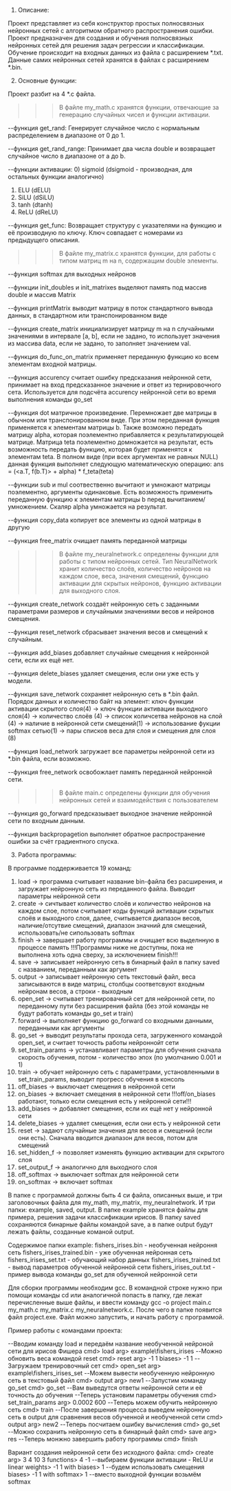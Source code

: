 1) Описание:

Проект представляет из себя конструктор простых полносвязных нейронных сетей с алгоритмом обратного распространения ошибки. Проект предназначен для создания и обучения полносвязных нейронных сетей для решения задач регрессии и классификации. Обучение происходит на входных данных из файла с расширением *.txt. Данные самих нейронных сетей хранятся в файлах с расширением *.bin.

2) Основные функции:

Проект разбит на 4 *.c файла.
>>>В файле my_math.c хранятся функции, отвечающие за генерацию случайных чисел и функции активации.

--функция get_rand: Генерирует случайное число с нормальным распределением в диапазоне от 0 до 1.

--функция get_rand_range: Принимает два числа double и возвращает случайное число в диапазоне от  a до b.

--функции активации:
0) sigmoid (dsigmoid - производная, для остальных функции аналогично)
1) ELU (dELU)
2) SiLU (dSiLU)
3) tanh (dtanh)
4) ReLU (dReLU)

--функция get_func:
Возвращает структуру с указателями на функцию и её производную по ключу. Ключ совпадает с номерами из предыдущего описания.


>>>В файле my_matrix.c хранятся функции, для работы с типом матриц m на n, содержащим double элементы.

--функция softmax для выходных нейронов

--функции init_doubles и init_matrixes выделяют память под массив double и массив Matrix

--функция printMatrix выводит матрицу в поток стандартного вывода данных, в стандартном или транспонированном виде

--функция create_matrix инициализирует матрицу m на n случайными значениями в интервале [a, b], если не задано, то использует значения из массива data, если не задано, то заполняет значением val.

--функция do_func_on_matrix применяет переданную функцию ко всем элементам входной матрицы.

--функция accurency считает ошибку предсказания нейронной сети, принимает на вход предсказанное значение и ответ из тернировочного сета. Используется для подсчёта accurency нейронной сети во время выполнения команды go_set 

--функция dot матричное произведение. Перемножает две матрицы в обычном или транспонированном виде. При этом переданная функция применяется к элементам матрицы b. Также возможно передать матрицу alpha, которая поэлементно прибавляется к результатирующей матрице. Матрица teta поэлементно домножается на результат, есть возможность передать функцию, которая будет применятся к элементам teta.
В полном виде (при всех аргументах не равных NULL) данная функция выполняет следующую математическую операцию: 
ans = (<a.T, f(b.T)> + alpha) * f_teta(teta)

--функции sub и mul соотвественно вычитают и умножают матрицы поэлементно, аргументы одинаковые. Есть возможность применить переданную функцию к элементам матрицы b перед вычитанием/умножением. Скаляр alpha умножается на результат.

--функция copy_data копирует все элементы из одной матрицы в другую

--функция free_matrix очищает память переданной матрицы


>>>В файле my_neuralnetwork.c определены функции для работы с типом нейронных сетей.
Тип NeuralNetwork хранит количество слоёв, количество нейронов на каждом слое, веса, значения смещений, функцию активации для скрытых нейронов, функцию активации для выходного слоя.

--функция create_network создаёт нейронную сеть с заданными параметрами размеров и случайными значениями весов и нейронов смещения.

--функция reset_network сбрасывает значения весов и смещений к случайным.

--функция add_biases добавляет случайные смещения к нейронной сети, если их ещё нет.

--функция delete_biases удаляет смещения, если они уже есть у модели.

--функция save_network сохраняет нейронную сеть в *.bin файл. Порядок данных и количество байт на элемент: ключ функции активации скрытого слоя(4) -> ключ функции активации выходного слоя(4) -> количество слоёв (4) -> список количсетва нейронов на слой (4) -> наличие в нейронной сети смещений(1) -> использование фукции softmax сетью(1) -> пары списков веса для слоя и смещения для слоя (8)

--функция load_network загружает все параметры нейронной сети из *.bin файла, если возможно.

--функция free_network освобожлает память переданной нейронной сети.


>>>В файле main.c определены функции для обучения нейронных сетей и взаимодействия с пользователем

--функция go_forward предсказывает выходное значение нейронной сети по входным данным.

--функция backpropagetion выполняет обратное распространение ошибки за счёт градиентного спуска.

3) Работа программы:

В программе поддерживается 19 команд:
1) load -> программа считывает название bin-файла без расширения, и загружает нейронную сеть из переданного файла. Выводит параметры нейронной сети
2) create -> сичтывает количество слоёв и количество нейронов на каждом слое, потом считывает коды функций активации скрытых слоёв и выходного слоя, далее, считывается диапазон весов, наличие/отсутвие смещений, диапазон значний для смещений, использовать/не сипользовать softmax
3) finish -> завершает работу программы и очищает всю выделнную в процессе память
!!!Программы ниже не доступны, пока не выполнена хоть одна сверху, за исключением finish!!!
4) save -> записывает нейронную сеть в бинарный файл в папку saved с названием, переданным как аргумент
5) output -> записывает нейронную сеть текстовый файл, веса записываются в виде матриц, столбцы соответсвуют входным нейронам весов, а строки - выходным
6) open_set -> считывает тренировачный сет для нейронной сети, по переданному пути без расширения файла (без этой команды не будут работать команды go_set и train)
7) forward -> выполняет функцию go_forward со входными данными, переданными как аргументы
8) go_set -> выводит результаты прохода сета, загруженного командой open_set, и считает точность работы нейроннойт сети
9) set_train_params -> устанавливает параметры для обучения сначала скорость обучения, потом - количество эпох (по умолчанию 0.001 и 1)
10) train -> обучает нейронную сеть с параметрами, установленными в set_train_params, выводит прогресс обучения в консоль
11) off_biases -> выключает смещения в нейронной сети
12) on_biases -> включает смещения в нейронной сети
!!!off/on_biases работают, только если смещения есть у нейронной сети!!!
13) add_biases -> добавляет смещения, если их ещё нет у нейронной сети
14) delete_biases -> удаляет смещения, если они есть у нейронной сети
15) reset -> задают случайные значения для весов и смещений (если они есть). Сначала вводится диапазон для весов, потом для смещений
16) set_hidden_f -> позволяет изменять функцию активации для скрытого слоя
17) set_output_f -> аналогично для выходного слоя
18) off_softmax -> выключает softmax для нейронной сети
19) on_softmax -> включает softmax

В папке с программой должны быть 4 си файла, описанных выше, и три заголовочных файла для my_math, my_matrix, my_neuralnetwork. И три папки: example, saved, output. В папке example хранятся файлы для примера, решения задачи классификации ирисов. В папку saved сохраняются бинарные файлы командой save, а в папке output будут лежать файлы, созданные команой output.

Содержимое папки example:
fishers_irises.bin - необученная нейроння сеть
fishers_irises_trained.bin - уже обученная нейронная сеть
fishers_irises_set.txt - обучающий набор данных
fishers_irises_trained.txt - вывод параметров обученной нейронной сети
fishers_irises_out.txt - пример вывода команды go_set для обученной нейронной сети

Для сборки программы необходим gcс. В командной строке нужно при помощи команды cd или аналогичной попасть в папку, где лежат перечисленные выше файлы, и ввести команду gcc -o project main.c my_math.c my_matrix.c my_neuralnetwork.c.
После чего в папке появится файл project.exe. Файл можно запустить, и начать работу с программой.

Пример работы с командами проекта:

--Вводим команду load и передаём название необученной нейроной сети для ирисов Фишера
cmd> load
arg> example\fishers_irises
--Можно обновить веса командой reset
cmd> reset
arg> -1 1
biases> -1 1
--Загружаем тренировочный сет
cmd> open_set
arg> example\fishers_irises_set
--Можем вывести необученную нейронную сеть в текстовый файл
cmd> output
arg> new1
--Запустим команду go_set
cmd> go_set
--Вам выведутся ответы нейронной сети и её точность до обучения
--Теперь установим параметры обучения
cmd> set_train_params
arg> 0.0002 600
--Теперь можем обучить нейронную сеть
cmd> train
--После завершения процесса выведем нейронную сеть в output для сравнения весов обученной и необученной сети
cmd> output
arg> new2
--Теперь посчитаем ошибку вычисления
cmd> go_set
--Можно сохранить нейронную сеть в бинарный файл
cmd> save
arg> res
--Теперь монжно завершить работу программы
cmd> finish

Вариант создания нейронной сети без исходного файла:
cmd> create
arg> 3 4 10 3
functions> 4 -1  --выбираем функции активации - ReLU и linear
weights> -1 1
with biases> 1 --будем использовать смещения
biases> -1 1
with softmax> 1  --вместо выходной функции возьмём softmax
